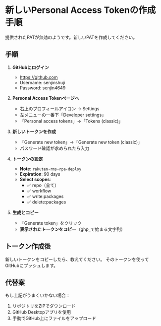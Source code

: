 # 新しいPersonal Access Tokenの作成手順

提供されたPATが無効のようです。新しいPATを作成してください。

## 手順

1. **GitHubにログイン**
   - https://github.com
   - Username: senjinshuji
   - Password: senjin4649

2. **Personal Access Tokenページへ**
   - 右上のプロフィールアイコン → Settings
   - 左メニューの一番下「Developer settings」
   - 「Personal access tokens」→「Tokens (classic)」

3. **新しいトークンを作成**
   - 「Generate new token」→「Generate new token (classic)」
   - パスワード確認が求められたら入力

4. **トークンの設定**
   - **Note**: `rakuten-rms-rpa-deploy`
   - **Expiration**: 90 days
   - **Select scopes**: 
     - ✅ repo（全て）
     - ✅ workflow
     - ✅ write:packages
     - ✅ delete:packages

5. **生成とコピー**
   - 「Generate token」をクリック
   - **表示されたトークンをコピー**（ghp_で始まる文字列）

## トークン作成後

新しいトークンをコピーしたら、教えてください。
そのトークンを使ってGitHubにプッシュします。

## 代替案

もし上記がうまくいかない場合：
1. リポジトリをZIPでダウンロード
2. GitHub Desktopアプリを使用
3. 手動でGitHub上にファイルをアップロード